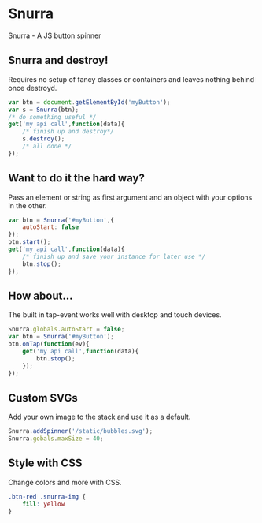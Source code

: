 # Snurra
Snurra - A JS button spinner



## Snurra and destroy!

Requires no setup of fancy classes or containers and leaves nothing behind once destroyd.

```js
var btn = document.getElementById('myButton');
var s = Snurra(btn);
/* do something useful */
get('my api call',function(data){
    /* finish up and destroy*/
    s.destroy();
    /* all done */
});
```

## Want to do it the hard way?

Pass an element or string as first argument and an object with your options in the other.

```js
var btn = Snurra('#myButton',{
    autoStart: false
});
btn.start();
get('my api call',function(data){
    /* finish up and save your instance for later use */
    btn.stop();
});
````

## How about...
The built in tap-event works well with desktop and touch devices.

```js
Snurra.globals.autoStart = false;
var btn = Snurra('#myButton');
btn.onTap(function(ev){
    get('my api call',function(data){
        btn.stop();
    });
});
```

## Custom SVGs
Add your own image to the stack and use it as a default.

```js					
Snurra.addSpinner('/static/bubbles.svg');
Snurra.gobals.maxSize = 40;
```

## Style with CSS
Change colors and more with CSS.

```css
.btn-red .snurra-img {
    fill: yellow
}
```